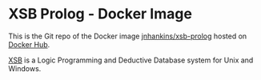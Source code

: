 # XSB Prolog - Docker Image

This is the Git repo of the Docker image [jnhankins/xsb-prolog](https://hub.docker.com/r/jnhankins/xsb-prolog) hosted on [Docker Hub](https://hub.docker.com/). 

[XSB](http://xsb.sourceforge.net/) is a Logic Programming and Deductive Database system for Unix and Windows.
